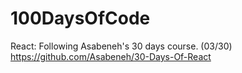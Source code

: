 # 100DaysOfCode

React: Following Asabeneh's 30 days course. (03/30) https://github.com/Asabeneh/30-Days-Of-React
